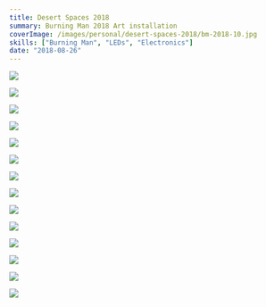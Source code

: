 ```yaml
---
title: Desert Spaces 2018
summary: Burning Man 2018 Art installation
coverImage: /images/personal/desert-spaces-2018/bm-2018-10.jpg
skills: ["Burning Man", "LEDs", "Electronics"]
date: "2018-08-26"
---
```


![](/images/personal/desert-spaces-2018/bm-2018-7.jpg)

![](/images/personal/desert-spaces-2018/P1010528.jpg)

![](/images/personal/desert-spaces-2018/P1010532.jpg)

![](/images/personal/desert-spaces-2018/P1010539.jpg)

![](/images/personal/desert-spaces-2018/P1010656.jpg)

![](/images/personal/desert-spaces-2018/P1010657.jpg)

![](/images/personal/desert-spaces-2018/P1010802.jpg)

![](/images/personal/desert-spaces-2018/P1010805.jpg)

![](/images/personal/desert-spaces-2018/P1010809.jpg)

![](/images/personal/desert-spaces-2018/P1010876.jpg)

![](/images/personal/desert-spaces-2018/P1150105.jpg)

![](/images/personal/desert-spaces-2018/P1010526.jpg)

![](/images/personal/desert-spaces-2018/P1010527.jpg)

![](/images/personal/desert-spaces-2018/P1150035.jpg)
